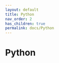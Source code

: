 ```yaml
---
layout: default
title: Python
nav_order: 2
has_children: true
permalink: docs/Python
---
```


# Python

